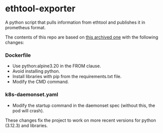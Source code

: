 # ethtool-exporter
A python script that pulls information from ethtool and publishes it in prometheus format. 

The contents of this repo are based on [this archived one](https://github.com/Showmax/prometheus-ethtool-exporter) with the following changes: 

### Dockerfile
- Use python:alpine3.20 in the FROM clause.
- Avoid installing python. 
- Install libraries with pip from the requirements.txt file. 
- Modify the CMD command. 

###  k8s-daemonset.yaml
- Modify the startup command in the daemonset spec (without this, the pod will crash). 

These changes fix the project to work on more recent versions for python (3.12.3) and libraries. 
